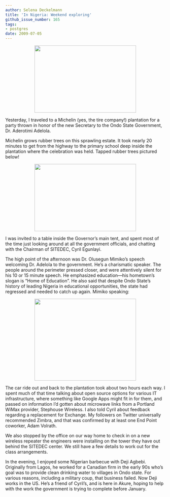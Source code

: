 ```yaml
---
author: Selena Deckelmann
title: 'In Nigeria: Weekend exploring'
github_issue_number: 165
tags:
- postgres
date: 2009-07-05
---
```




<a href="https://2.bp.blogspot.com/_lsIXJbnz6n8/SlBQ0MrvHKI/AAAAAAAAACQ/6QJdzH61c4g/s1600-h/DSC_0041.jpg" onblur="try {parent.deselectBloggerImageGracefully();} catch(e) {}"><img alt="" border="0" id="BLOGGER_PHOTO_ID_5354868814631607458" src="/blog/2009/07/in-nigeria-weekend-exploring/image-0.jpeg" style="display:block; margin:0px auto 10px; text-align:center;cursor:pointer; cursor:hand;width: 320px; height: 211px;"/></a>

Yesterday, I traveled to a Michelin (yes, the tire company!) plantation for a party thrown in honor of the new Secretary to the Ondo State Government, Dr. Aderotimi Adelola. 

Michelin grows rubber trees on this sprawling estate. It took nearly 20 minutes to get from the highway to the primary school deep inside the plantation where the celebration was held. Tapped rubber trees pictured below!

<a href="https://2.bp.blogspot.com/_lsIXJbnz6n8/SlBQ04qUsbI/AAAAAAAAACg/BA1WFrBJM7E/s1600-h/DSC_0013.jpg" onblur="try {parent.deselectBloggerImageGracefully();} catch(e) {}"><img alt="" border="0" id="BLOGGER_PHOTO_ID_5354868826436841906" src="/blog/2009/07/in-nigeria-weekend-exploring/image-1.jpeg" style="display:block; margin:0px auto 10px; text-align:center;cursor:pointer; cursor:hand;width: 320px; height: 211px;"/></a>

I was invited to a table inside the Governor’s main tent, and spent most of the time just looking around at all the government officials, and chatting with the Chairman of SITEDEC, Cyril Egunlayi.

The high point of the afternoon was Dr. Olusegun Mimiko’s speech welcoming Dr. Adelola to the government. He’s a charismatic speaker. The people around the perimeter pressed closer, and were attentively silent for his 10 or 15 minute speech. He emphasized education—​his hometown’s slogan is “Home of Education”. He also said that despite Ondo State’s history of leading Nigeria in educational opportunities, the state had regressed and needed to catch up again. Mimiko speaking:

<a href="https://2.bp.blogspot.com/_lsIXJbnz6n8/SlBQ0lBpkuI/AAAAAAAAACY/g5QsaS3vsEQ/s1600-h/DSC_0034.jpg" onblur="try {parent.deselectBloggerImageGracefully();} catch(e) {}"><img alt="" border="0" id="BLOGGER_PHOTO_ID_5354868821165970146" src="/blog/2009/07/in-nigeria-weekend-exploring/image-2.jpeg" style="display:block; margin:0px auto 10px; text-align:center;cursor:pointer; cursor:hand;width: 320px; height: 257px;"/></a>

The car ride out and back to the plantation took about two hours each way. I spent much of that time talking about open source options for various IT infrastructure, where something like Google Apps might fit in for them, and passed on information I’d gotten about microwave links from a Portland WiMax provider, Stephouse Wireless. I also told Cyril about feedback regarding a replacement for Exchange. My followers on Twitter universally recommended Zimbra, and that was confirmed by at least one End Point coworker, Adam Volrath.

We also stopped by the office on our way home to check in on a new wireless repeater the engineers were installing on the tower they have out behind the SITEDEC center. We still have a few details to work out for the class arrangements.

In the evening, I enjoyed some Nigerian barbecue with Deji Agbebi. Originally from Lagos, he worked for a Canadian firm in the early 90s who’s goal was to provide clean drinking water to villages in Ondo state. For various reasons, including a military coup, that business failed. Now Deji works in the US. He’s a friend of Cyril’s, and is here in Akure, hoping to help with the work the government is trying to complete before January.


